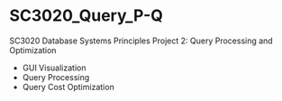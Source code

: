 # SC3020_Query_P-Q

SC3020 Database Systems Principles Project 2: Query Processing and Optimization

- GUI Visualization
- Query Processing
- Query Cost Optimization
